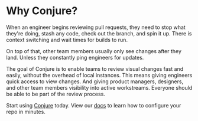 # Why Conjure?

When an engineer begins reviewing pull requests, they need to stop what they're doing, stash any code, check out the branch, and spin it up. There is context switching and wait times for builds to run.

On top of that, other team members usually only see changes after they land. Unless they constantly ping engineers for updates.

The goal of Conjure is to enable teams to review visual changes fast and easily, without the overhead of local instances. This means giving engineers quick access to view changes. And giving product managers, designers, and other team members visibility into active workstreams. Everyone should be able to be part of the review process.

Start using [Conjure](https://conjure.sh) today. View our [docs](https://conjure.sh/docs) to learn how to configure your repo in minutes.
